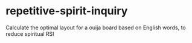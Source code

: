 repetitive-spirit-inquiry
=========================

Calculate the optimal layout for a ouija board based on English words, to reduce spiritual RSI

